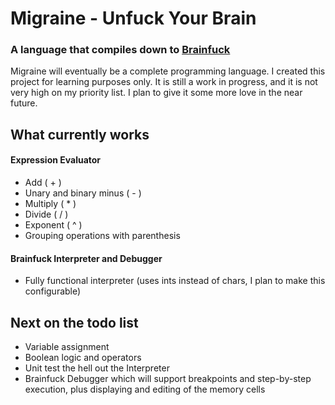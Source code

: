 # Migraine - Unfuck Your Brain

### A language that compiles down to [Brainfuck][1]

Migraine will eventually be a complete programming language. I created this project for learning purposes only. It is still a work in progress, and it is not very high on
my priority list. I plan to give it some more love in the near future.

## What currently works

#### Expression Evaluator
- Add ( + )
- Unary and binary minus ( - )
- Multiply ( * )
- Divide ( / )
- Exponent ( ^ )
- Grouping operations with parenthesis

#### Brainfuck Interpreter and Debugger
- Fully functional interpreter (uses ints instead of chars, I plan to make this configurable)

## Next on the todo list

- Variable assignment
- Boolean logic and operators
- Unit test the hell out the Interpreter
- Brainfuck Debugger which will support breakpoints and step-by-step execution, plus displaying and editing of the memory cells

[1]: http://en.wikipedia.org/wiki/Brainfuck